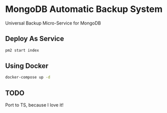# MongoDB Automatic Backup System
Universal Backup Micro-Service for MongoDB

## Deploy As Service
```bash
pm2 start index
```

## Using Docker
```bash
docker-compose up -d
```

## TODO
Port to TS, because I love it!
